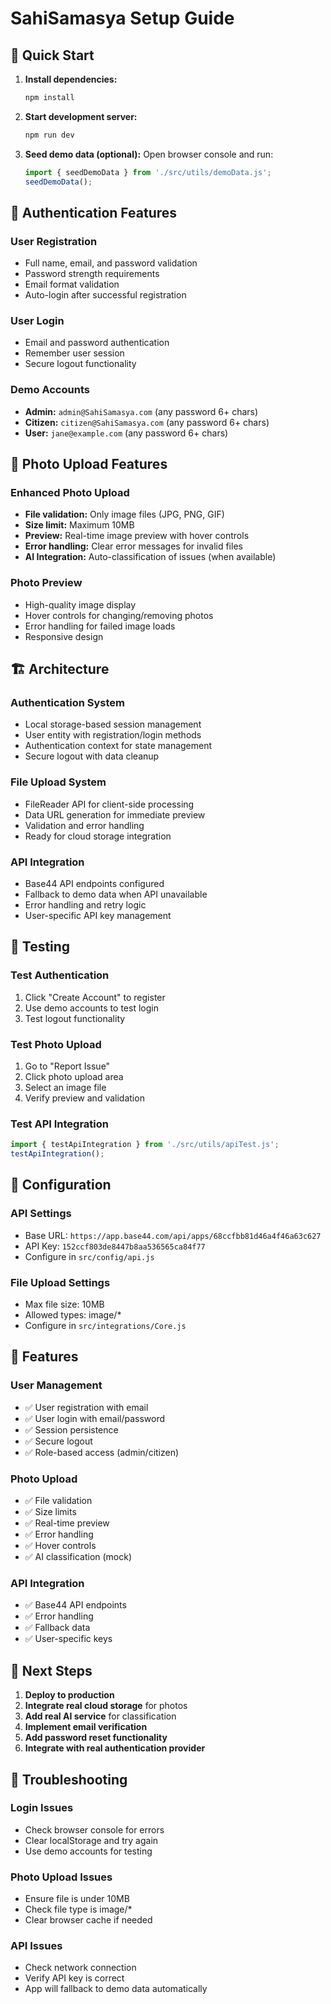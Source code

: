# SahiSamasya Setup Guide

## 🚀 Quick Start

1. **Install dependencies:**
   ```bash
   npm install
   ```

2. **Start development server:**
   ```bash
   npm run dev
   ```

3. **Seed demo data (optional):**
   Open browser console and run:
   ```javascript
   import { seedDemoData } from './src/utils/demoData.js';
   seedDemoData();
   ```

## 🔐 Authentication Features

### **User Registration**
- Full name, email, and password validation
- Password strength requirements
- Email format validation
- Auto-login after successful registration

### **User Login**
- Email and password authentication
- Remember user session
- Secure logout functionality

### **Demo Accounts**
- **Admin:** `admin@SahiSamasya.com` (any password 6+ chars)
- **Citizen:** `citizen@SahiSamasya.com` (any password 6+ chars)
- **User:** `jane@example.com` (any password 6+ chars)

## 📸 Photo Upload Features

### **Enhanced Photo Upload**
- **File validation:** Only image files (JPG, PNG, GIF)
- **Size limit:** Maximum 10MB
- **Preview:** Real-time image preview with hover controls
- **Error handling:** Clear error messages for invalid files
- **AI Integration:** Auto-classification of issues (when available)

### **Photo Preview**
- High-quality image display
- Hover controls for changing/removing photos
- Error handling for failed image loads
- Responsive design

## 🏗️ Architecture

### **Authentication System**
- Local storage-based session management
- User entity with registration/login methods
- Authentication context for state management
- Secure logout with data cleanup

### **File Upload System**
- FileReader API for client-side processing
- Data URL generation for immediate preview
- Validation and error handling
- Ready for cloud storage integration

### **API Integration**
- Base44 API endpoints configured
- Fallback to demo data when API unavailable
- Error handling and retry logic
- User-specific API key management

## 🧪 Testing

### **Test Authentication**
1. Click "Create Account" to register
2. Use demo accounts to test login
3. Test logout functionality

### **Test Photo Upload**
1. Go to "Report Issue"
2. Click photo upload area
3. Select an image file
4. Verify preview and validation

### **Test API Integration**
```javascript
import { testApiIntegration } from './src/utils/apiTest.js';
testApiIntegration();
```

## 🔧 Configuration

### **API Settings**
- Base URL: `https://app.base44.com/api/apps/68ccfbb81d46a4f46a63c627`
- API Key: `152ccf803de8447b8aa536565ca84f77`
- Configure in `src/config/api.js`

### **File Upload Settings**
- Max file size: 10MB
- Allowed types: image/*
- Configure in `src/integrations/Core.js`

## 📱 Features

### **User Management**
- ✅ User registration with email
- ✅ User login with email/password
- ✅ Session persistence
- ✅ Secure logout
- ✅ Role-based access (admin/citizen)

### **Photo Upload**
- ✅ File validation
- ✅ Size limits
- ✅ Real-time preview
- ✅ Error handling
- ✅ Hover controls
- ✅ AI classification (mock)

### **API Integration**
- ✅ Base44 API endpoints
- ✅ Error handling
- ✅ Fallback data
- ✅ User-specific keys

## 🎯 Next Steps

1. **Deploy to production**
2. **Integrate real cloud storage** for photos
3. **Add real AI service** for classification
4. **Implement email verification**
5. **Add password reset functionality**
6. **Integrate with real authentication provider**

## 🐛 Troubleshooting

### **Login Issues**
- Check browser console for errors
- Clear localStorage and try again
- Use demo accounts for testing

### **Photo Upload Issues**
- Ensure file is under 10MB
- Check file type is image/*
- Clear browser cache if needed

### **API Issues**
- Check network connection
- Verify API key is correct
- App will fallback to demo data automatically
